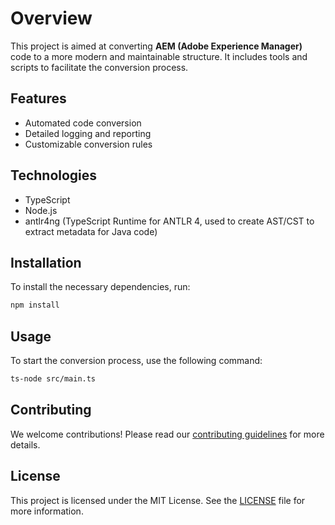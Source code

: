 # Overview

This project is aimed at converting **AEM (Adobe Experience Manager)** code to a more modern and maintainable structure. It includes tools and scripts to facilitate the conversion process.

## Features

- Automated code conversion
- Detailed logging and reporting
- Customizable conversion rules

## Technologies
- TypeScript
- Node.js
- antlr4ng (TypeScript Runtime for ANTLR 4, used to create AST/CST to extract metadata for Java code)

## Installation

To install the necessary dependencies, run:

```sh
npm install
```

## Usage

To start the conversion process, use the following command:

```sh
ts-node src/main.ts
```

## Contributing

We welcome contributions! Please read our [contributing guidelines](CONTRIBUTING.md) for more details.

## License

This project is licensed under the MIT License. See the [LICENSE](LICENSE) file for more information.